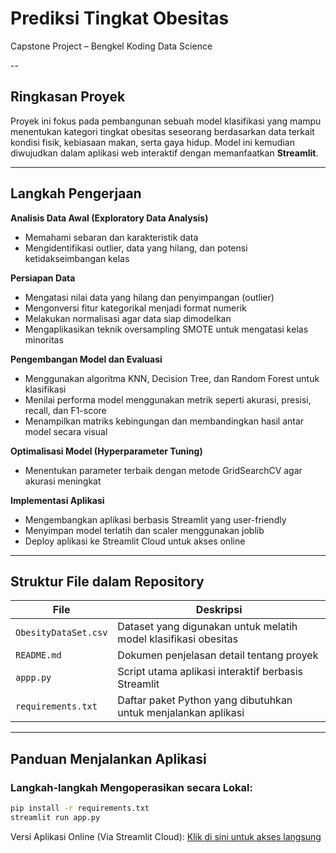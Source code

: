 # Prediksi Tingkat Obesitas 
Capstone Project – Bengkel Koding Data Science

--

## Ringkasan Proyek
Proyek ini fokus pada pembangunan sebuah model klasifikasi yang mampu menentukan kategori tingkat obesitas seseorang berdasarkan data terkait kondisi fisik, kebiasaan makan, serta gaya hidup. Model ini kemudian diwujudkan dalam aplikasi web interaktif dengan memanfaatkan **Streamlit**.

---

## Langkah Pengerjaan
**Analisis Data Awal (Exploratory Data Analysis)**
- Memahami sebaran dan karakteristik data
- Mengidentifikasi outlier, data yang hilang, dan potensi ketidakseimbangan kelas

**Persiapan Data**
- Mengatasi nilai data yang hilang dan penyimpangan (outlier)
- Mengonversi fitur kategorikal menjadi format numerik
- Melakukan normalisasi agar data siap dimodelkan
- Mengaplikasikan teknik oversampling SMOTE untuk mengatasi kelas minoritas

**Pengembangan Model dan Evaluasi**
- Menggunakan algoritma KNN, Decision Tree, dan Random Forest untuk klasifikasi
- Menilai performa model menggunakan metrik seperti akurasi, presisi, recall, dan F1-score
- Menampilkan matriks kebingungan dan membandingkan hasil antar model secara visual

**Optimalisasi Model (Hyperparameter Tuning)**
- Menentukan parameter terbaik dengan metode GridSearchCV agar akurasi meningkat

**Implementasi Aplikasi**
- Mengembangkan aplikasi berbasis Streamlit yang user-friendly
- Menyimpan model terlatih dan scaler menggunakan joblib
- Deploy aplikasi ke Streamlit Cloud untuk akses online

---
## Struktur File dalam Repository

| File | Deskripsi |
|------|-----------|
| `ObesityDataSet.csv` | Dataset yang digunakan untuk melatih model klasifikasi obesitas |
| `README.md` | Dokumen penjelasan detail tentang proyek |
| `appp.py` | Script utama aplikasi interaktif berbasis Streamlit |
| `requirements.txt` | Daftar paket Python yang dibutuhkan untuk menjalankan aplikasi |

---

## Panduan Menjalankan Aplikasi

### Langkah-langkah Mengoperasikan secara Lokal:
```bash
pip install -r requirements.txt
streamlit run app.py

```

Versi Aplikasi Online (Via Streamlit Cloud):
[Klik di sini untuk akses langsung](https://deployobesity.streamlit.app/)
